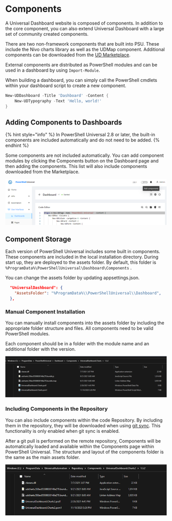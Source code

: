 # Components

A Universal Dashboard website is composed of components. In addition to the core component, you can also extend Universal Dashboard with a large set of community created components.

There are two non-framework components that are built into PSU. These include the Nivo charts library as well as the UDMap component. Additional components can be downloaded from the [UD Marketplace](https://marketplace.universaldashboard.io).

External components are distributed as PowerShell modules and can be used in a dashboard by using `Import-Module`.

When building a dashboard, you can simply call the PowerShell cmdlets within your dashboard script to create a new component.

```powershell
New-UDDashboard -Title 'Dashboard' -Content {
    New-UDTypography -Text 'Hello, world!'
}
```

## Adding Components to Dashboards

{% hint style="info" %}
In PowerShell Universal 2.8 or later, the built-in components are included automatically and do not need to be added.&#x20;
{% endhint %}

Some components are not included automatically. You can add component modules by clicking the Components button on the Dashboard page and then adding the components. This list will also include components downloaded from the Marketplace.

![Add Components to a Dashboard](<../../../.gitbook/assets/image (319).png>)

## Component Storage

Each version of PowerShell Universal includes some built in components. These components are included in the local installation directory. During start up, they are deployed to the assets folder. By default, this folder is `%ProgramData%\PowerShellUniversal\Dashboard\Components` .

You can change the assets folder by updating appsettings.json.

```json
  "UniversalDashboard": {
    "AssetsFolder": "%ProgramData%\\PowerShellUniversal\\Dashboard",
  },
```

### Manual Component Installation

You can manually install components into the assets folder by including the appropriate folder structure and files. All components need to be valid PowerShell modules.

Each component should be in a folder with the module name and an additional folder with the version.

![](<../../../.gitbook/assets/image (285).png>)

### Including Components in the Repository

You can also include components within the code Repository. By including them in the repository, they will be downloaded when using [git sync](../../../config/git.md). This functionality is only enabled when git sync is enabled.

After a git pull is performed on the remote repository, Components will be automatically loaded and available within the Components page within PowerShell Universal. The structure and layout of the components folder is the same as the main assets folder.

![](<../../../.gitbook/assets/image (286).png>)
